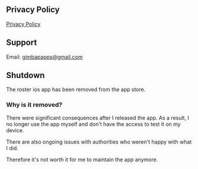 ## Privacy Policy

[Privacy Policy](privacy-policy.md)

## Support

Email: gimbapapps@gmail.com

## Shutdown

The roster ios app has been removed from the app store.

### Why is it removed?

There were significant consequences after I released the app.
As a result, I no longer use the app myself and don't have the access to test it on my device.

There are also ongoing issues with authorities who weren't happy with what I did.

Therefore it's not worth it for me to maintain the app anymore.
